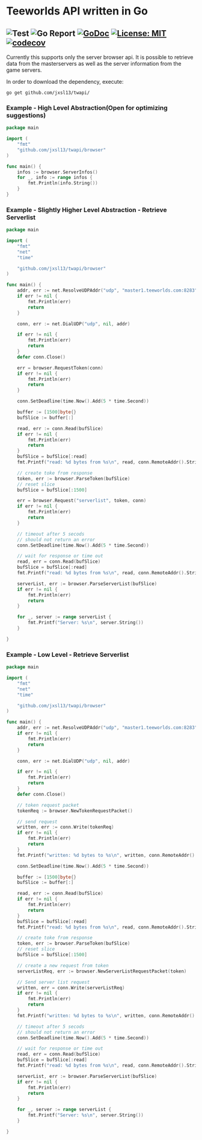 # Teeworlds API written in Go 
## ![Test](https://github.com/jxsl13/twapi/workflows/Test/badge.svg) ![Go Report](https://goreportcard.com/badge/github.com/jxsl13/twapi) [![GoDoc](https://godoc.org/github.com/jxsl13/twapi?status.svg)](https://godoc.org/github.com/jxsl13/twapi) [![License: MIT](https://img.shields.io/badge/License-MIT-blue.svg)](https://opensource.org/licenses/MIT) [![codecov](https://codecov.io/gh/jxsl13/twapi/branch/master/graph/badge.svg)](https://codecov.io/gh/jxsl13/twapi)

Currently this supports only the server browser api.
It is possible to retrieve data from the masterservers as well as the server information from the game servers.

In order to download the dependency, execute: 
```
go get github.com/jxsl13/twapi/
```

### Example - High Level Abstraction(Open for optimizing suggestions)
```Go
package main

import (
	"fmt"
	"github.com/jxsl13/twapi/browser"
)

func main() {
	infos := browser.ServerInfos()
	for _, info := range infos {
		fmt.Println(info.String())
	}
}
```


### Example - Slightly Higher Level Abstraction - Retrieve Serverlist
```Go
package main

import (
	"fmt"
	"net"
	"time"

	"github.com/jxsl13/twapi/browser"
)

func main() {
	addr, err := net.ResolveUDPAddr("udp", "master1.teeworlds.com:8283")
	if err != nil {
		fmt.Println(err)
		return
	}

	conn, err := net.DialUDP("udp", nil, addr)

	if err != nil {
		fmt.Println(err)
		return
	}
	defer conn.Close()

	err = browser.RequestToken(conn)
	if err != nil {
		fmt.Println(err)
		return
	}

	conn.SetDeadline(time.Now().Add(5 * time.Second))

	buffer := [1500]byte{}
	bufSlice := buffer[:]

	read, err := conn.Read(bufSlice)
	if err != nil {
		fmt.Println(err)
		return
	}
	bufSlice = bufSlice[:read]
	fmt.Printf("read: %d bytes from %s\n", read, conn.RemoteAddr().String())

	// create toke from response
	token, err := browser.ParseToken(bufSlice)
	// reset slice
	bufSlice = bufSlice[:1500]

	err = browser.Request("serverlist", token, conn)
	if err != nil {
		fmt.Println(err)
		return
	}

	// timeout after 5 secods
	// should not return an error
	conn.SetDeadline(time.Now().Add(5 * time.Second))

	// wait for response or time out
	read, err = conn.Read(bufSlice)
	bufSlice = bufSlice[:read]
	fmt.Printf("read: %d bytes from %s\n", read, conn.RemoteAddr().String())

	serverList, err := browser.ParseServerList(bufSlice)
	if err != nil {
		fmt.Println(err)
		return
	}

	for _, server := range serverList {
		fmt.Printf("Server: %s\n", server.String())
	}

}

```


### Example - Low Level - Retrieve Serverlist
```Go
package main

import (
	"fmt"
	"net"
	"time"

	"github.com/jxsl13/twapi/browser"
)

func main() {
	addr, err := net.ResolveUDPAddr("udp", "master1.teeworlds.com:8283")
	if err != nil {
		fmt.Println(err)
		return
	}

	conn, err := net.DialUDP("udp", nil, addr)

	if err != nil {
		fmt.Println(err)
		return
	}
	defer conn.Close()

	// token request packet
	tokenReq := browser.NewTokenRequestPacket()

	// send request
	written, err := conn.Write(tokenReq)
	if err != nil {
		fmt.Println(err)
		return
	}
	fmt.Printf("written: %d bytes to %s\n", written, conn.RemoteAddr().String())

	conn.SetDeadline(time.Now().Add(5 * time.Second))

	buffer := [1500]byte{}
	bufSlice := buffer[:]

	read, err := conn.Read(bufSlice)
	if err != nil {
		fmt.Println(err)
		return
	}
	bufSlice = bufSlice[:read]
	fmt.Printf("read: %d bytes from %s\n", read, conn.RemoteAddr().String())

	// create toke from response
	token, err := browser.ParseToken(bufSlice)
	// reset slice
	bufSlice = bufSlice[:1500]

	// create a new request from token
	serverListReq, err := browser.NewServerListRequestPacket(token)

	// Send server list request
	written, err = conn.Write(serverListReq)
	if err != nil {
		fmt.Println(err)
		return
	}
	fmt.Printf("written: %d bytes to %s\n", written, conn.RemoteAddr().String())

	// timeout after 5 secods
	// should not return an error
	conn.SetDeadline(time.Now().Add(5 * time.Second))

	// wait for response or time out
	read, err = conn.Read(bufSlice)
	bufSlice = bufSlice[:read]
	fmt.Printf("read: %d bytes from %s\n", read, conn.RemoteAddr().String())

	serverList, err := browser.ParseServerList(bufSlice)
	if err != nil {
		fmt.Println(err)
		return
	}

	for _, server := range serverList {
		fmt.Printf("Server: %s\n", server.String())
	}

}

```
